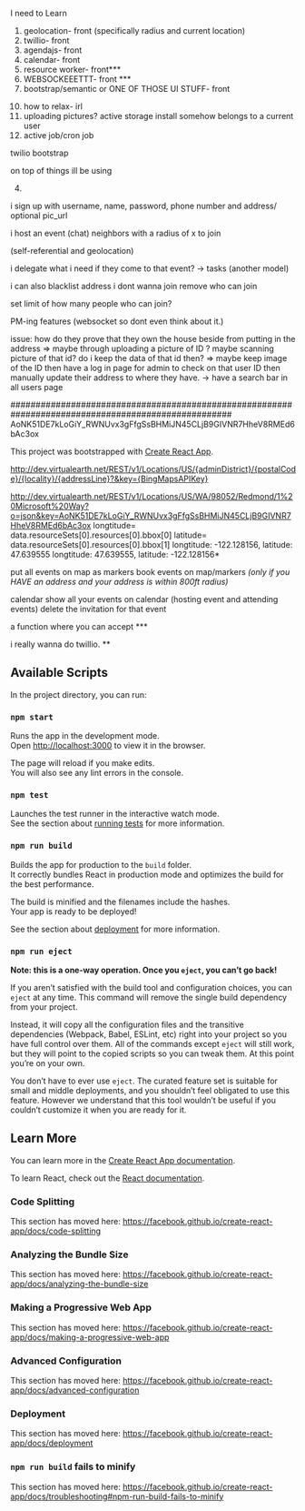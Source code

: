 I need to Learn
1. geolocation- front (specifically radius and current location)
2. twillio- front
3. agendajs- front
4. calendar- front
5. resource worker- front***
6. WEBSOCKEEETTT- front ***
7. bootstrap/semantic or ONE OF THOSE UI STUFF- front
<!-- 8. self-referential- back -->
<!-- 9. redux- front *** -->
10. how to relax- irl
11. uploading pictures? active storage install somehow belongs to a current user
12. active job/cron job
<!-- geolocation -->
twilio
bootstrap

on top of things ill be using
<!-- 1. JWT -->
<!-- 2. Bcrypt -->
<!-- 3. Cors -->
4.


i sign up with username, name, password, phone number and address/ optional pic_url


i host an event
(chat)
neighbors with a radius of x to join

(self-referential and geolocation)

i delegate what i need if they come to that event? -> tasks
(another model)

i can also blacklist address i dont wanna join
remove who can join

set limit of how many people who can join?

PM-ing features (websocket so dont even think about it.)

issue: how do they prove that they own the house beside from putting in the address
=> maybe through uploading a picture of ID ? maybe scanning picture of that id? do i keep the data of that id then?
=> maybe keep image of the ID then have a log in page for admin to check on that user ID then manually update their address to where they have.
-> have a search bar in all users page




<script type='text/javascript' src='http://www.bing.com/api/maps/mapcontrol?callback=GetMap&key=AoNK51DE7kLoGiY_RWNUvx3gFfgSsBHMiJN45CLjB9GIVNR7HheV8RMEd6bAc3ox' async defer></script>
####################################################################################################
AoNK51DE7kLoGiY_RWNUvx3gFfgSsBHMiJN45CLjB9GIVNR7HheV8RMEd6bAc3ox

This project was bootstrapped with [Create React App](https://github.com/facebook/create-react-app).

http://dev.virtualearth.net/REST/v1/Locations/US/{adminDistrict}/{postalCode}/{locality}/{addressLine}?&key={BingMapsAPIKey}


http://dev.virtualearth.net/REST/v1/Locations/US/WA/98052/Redmond/1%20Microsoft%20Way?o=json&key=AoNK51DE7kLoGiY_RWNUvx3gFfgSsBHMiJN45CLjB9GIVNR7HheV8RMEd6bAc3ox
longtitude= data.resourceSets[0].resources[0].bbox[0]
latitude= data.resourceSets[0].resources[0].bbox[1]
longtitude: -122.128156, latitude: 47.639555
longtitude: 47.639555, latitude: -122.128156*



put all events on map as markers
book events on map/markers
*(only if you HAVE an address and  your address is within 800ft radius)*

calendar show all your events on calendar (hosting event and attending events) delete the invitation for that event

a function where you can accept ***

i really wanna do twillio. **











## Available Scripts

In the project directory, you can run:

### `npm start`

Runs the app in the development mode.<br>
Open [http://localhost:3000](http://localhost:3000) to view it in the browser.

The page will reload if you make edits.<br>
You will also see any lint errors in the console.

### `npm test`

Launches the test runner in the interactive watch mode.<br>
See the section about [running tests](https://facebook.github.io/create-react-app/docs/running-tests) for more information.

### `npm run build`

Builds the app for production to the `build` folder.<br>
It correctly bundles React in production mode and optimizes the build for the best performance.

The build is minified and the filenames include the hashes.<br>
Your app is ready to be deployed!

See the section about [deployment](https://facebook.github.io/create-react-app/docs/deployment) for more information.

### `npm run eject`

**Note: this is a one-way operation. Once you `eject`, you can’t go back!**

If you aren’t satisfied with the build tool and configuration choices, you can `eject` at any time. This command will remove the single build dependency from your project.

Instead, it will copy all the configuration files and the transitive dependencies (Webpack, Babel, ESLint, etc) right into your project so you have full control over them. All of the commands except `eject` will still work, but they will point to the copied scripts so you can tweak them. At this point you’re on your own.

You don’t have to ever use `eject`. The curated feature set is suitable for small and middle deployments, and you shouldn’t feel obligated to use this feature. However we understand that this tool wouldn’t be useful if you couldn’t customize it when you are ready for it.

## Learn More

You can learn more in the [Create React App documentation](https://facebook.github.io/create-react-app/docs/getting-started).

To learn React, check out the [React documentation](https://reactjs.org/).

### Code Splitting

This section has moved here: https://facebook.github.io/create-react-app/docs/code-splitting

### Analyzing the Bundle Size

This section has moved here: https://facebook.github.io/create-react-app/docs/analyzing-the-bundle-size

### Making a Progressive Web App

This section has moved here: https://facebook.github.io/create-react-app/docs/making-a-progressive-web-app

### Advanced Configuration

This section has moved here: https://facebook.github.io/create-react-app/docs/advanced-configuration

### Deployment

This section has moved here: https://facebook.github.io/create-react-app/docs/deployment

### `npm run build` fails to minify

This section has moved here: https://facebook.github.io/create-react-app/docs/troubleshooting#npm-run-build-fails-to-minify
